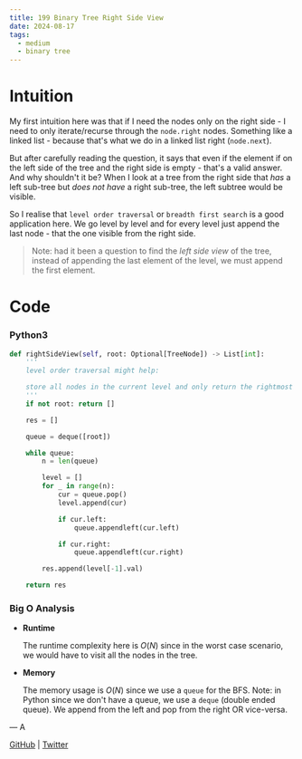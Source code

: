 ```yaml
---
title: 199 Binary Tree Right Side View
date: 2024-08-17
tags:
  - medium
  - binary tree
---
```


# Intuition

My first intuition here was that if I need the nodes only on the right side - I need to only iterate/recurse through the `node.right` nodes. Something like a linked list - because that's what we do in a linked list right (`node.next`).

But after carefully reading the question, it says that even if the element if on the left side of the tree and the right side is empty - that's a valid answer. And why shouldn't it be? When I look at a tree from the right side that _has_ a left sub-tree but _does not have_ a right sub-tree, the left subtree would be visible.

So I realise that `level order traversal` or `breadth first search` is a good application here. We go level by level and for every level just append the last node - that the one visible from the right side.

> Note: had it been a question to find the _left side view_ of the tree, instead of appending the last element of the level, we must append the first element.

# Code

### Python3

```python
def rightSideView(self, root: Optional[TreeNode]) -> List[int]:
    '''
    level order traversal might help:

    store all nodes in the current level and only return the rightmost (last-most) added node
    '''
    if not root: return []

    res = []

    queue = deque([root])

    while queue:
        n = len(queue)

        level = []
        for _ in range(n):
            cur = queue.pop()
            level.append(cur)

            if cur.left:
                queue.appendleft(cur.left)

            if cur.right:
                queue.appendleft(cur.right)

        res.append(level[-1].val)

    return res
```

### Big O Analysis

- **Runtime**

  The runtime complexity here is $O(N)$ since in the worst case scenario, we would have to visit all the nodes in the tree.

- **Memory**

  The memory usage is $O(N)$ since we use a `queue` for the BFS. Note: in Python since we don't have a queue, we use a `deque` (double ended queue). We append from the left and pop from the right OR vice-versa.

— A

[GitHub](https://github.com/athkdev) | [Twitter](https://twitter.com/athkdev)
